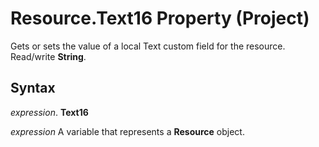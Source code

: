
# Resource.Text16 Property (Project)

Gets or sets the value of a local Text custom field for the resource. Read/write  **String**.


## Syntax

 _expression_. **Text16**

 _expression_ A variable that represents a **Resource** object.

